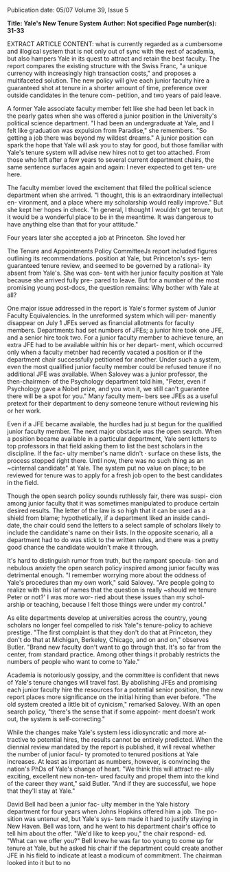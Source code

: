 Publication date: 05/07
Volume 39, Issue 5

**Title: Yale's New Tenure System**
**Author: Not specified**
**Page number(s): 31-33**

EXTRACT ARTICLE CONTENT:
what is currently regarded as a cumbersome and illogical system that is not only out of sync with the rest of 
academia, but also hampers Yale in its quest to attract and retain the best faculty. The report compares the 
existing structure with the Swiss Franc, "a unique currency with increasingly high transaction costs," 
and proposes a multifaceted solution. The new policy will give each junior faculty hire a guaranteed 
shot at tenure in a shorter amount of time, preference over outside candidates in the tenure com-
petition, and two years of paid leave. 


A
former Yale associate faculty member felt like she had been let back in the pearly 
gates when she was offered a junior position in the University's political science 
department. "I had been an undergraduate at Yale, and I felt like graduation was 
expulsion from Paradise," she remembers. "So getting a job there was beyond 
my wildest dreams." A junior position can spark the hope that Yale will 
ask you to stay for good, but those familiar with Yale's tenure system 
will advise new hires not to get too attached. From those who left 
after a few years to several current department chairs, the same 
sentence surfaces again and again: I never expected to get ten-
ure here. 

The faculty member loved the excitement that filled 
the political science department when she arrived. "I 
thought, this is an extraordinary intellectual en-
vironment, and a place where my scholarship 
would really improve." But she kept her 
hopes in check. "In general, I thought 
I wouldn't get tenure, but it would 
be a wonderful place to be in the 
meantime. It was dangerous 
to have anything else than 
that for your attitude." 

Four years later she 
accepted a job 
at Princeton. 
She loved 
her 

The Tenure and Appointments Policy CommitteeJs report included figures outlining its recommendations. 
position at Yale, but Princeton's sys-
tem guaranteed tenure review, and 
seemed to be governed by a rational-
ity absent from Yale's. She was con-
tent with her junior faculty position 
at Yale because she arrived fully pre-
pared to leave. But for a number of 
the most promising young post-docs, 
the question remains: Why bother 
with Yale at all? 

One major issue addressed in 
the report is Yale's former system of 
Junior Faculty Equivalencies. In the 
unreformed system which will per-
manently disappear on July 1 JFEs 
served as financial allotments for 
faculty members. Departments had 
set numbers of JFEs; a junior hire 
took one JFE, and a senior hire took 
two. For a junior faculty member to 
achieve tenure, an extra JFE had to 
be available within his or her depart-
ment, which occurred only when a 
faculty metnber had recently vacated 
a position or if the department chair 
successfully petitioned for another. 
Under such a system, even the most 
qualified junior faculty member could 
be refused tenure if no additional JFE 
was available. When Salovey was a 
junior professor, the then-chairmen· 
of the Psychology department told 
him, "Peter, even if Psychology gave 
a Nobel prize, and you won it, we 
still can't guarantee there will be a 
spot for you." Many faculty mem-
bers see JFEs as a useful pretext for 
their department to deny someone 
tenure without reviewing his or 
her work. 

Even if a JFE became available, 
the hurdles had ju.st begun for the 
qualified junior faculty member. The 
next major obstacle was the open 
search. When a position became 
available in a particular department, 
Yale sent letters to top professors in 
that field asking them to list the best 
scholars in the discipline. If the fac-
ulty member's name didn't · surface 
on these lists, the process stopped 
right there. Until now, there was no 
such thing as an ~cinternal candidate" 
at Yale. The system put no value on 
place; to be reviewed for tenure was 
to apply for a fresh job open to the 
best candidates in the field. 

Though the open search policy 
sounds ruthlessly fair, there was suspi-
cion among junior faculty that it was 
sometimes manipulated to produce 
certain desired results. The letter of 
the law is so high that it can be used 
as a shield from blame; hypothetically, 
if a department liked an inside candi-
date, the chair could send the letters 
to a select sample of scholars likely to 
include the candidate's name on their 
lists. In the opposite scenario, all a 
department had to do was stick to the 
written rules, and there was a pretty 
good chance the candidate wouldn't 
make it through. 

It's hard to distinguish rumor 
from truth, but the rampant specula-
tion and nebulous anxiety the open 
search policy inspired among junior 
faculty was detrimental enough. "I 
remember worrying more about the 
oddness of Yale's procedures than my 
own work," said Salovey. "Are people 
going to realize with this list of names 
that the question is really ~should we 
tenure Peter or not?' I was more wor-
ried about these issues than my schol-
arship or teaching, because I felt those 
things were under my control." 

As elite departments develop at 
universities across the country, young 
scholars no longer feel compelled 
to risk Yale"s tenure-policy to achieve 
prestige. "The first complaint is that 
they don't do that at Princeton, they 
don't do that at Michigan, Berkeley, 
Chicago, and on and on," observes 
Butler. "Brand new faculty don't want 
to go through that. It's so far from the 
center, from standard practice. Among 
other things it probably restricts the 
numbers of people who want to come 
to Yale." 

Academia is notoriously gossipy, 
and the committee is confident that 
news of Yale's tenure changes will 
travel fast. By abolishing JFEs and 
promising each junior faculty hire 
the resources for a potential senior 
position, the new report places more 
significance on the initial hiring than 
ever before. "The old system created 
a little bit of cynicism," remarked 
Salovey. With an open search policy, 
"there's the sense that if some appoint-
ment doesn't work out, the system is 
self-correcting." 

While the changes make Yale's 
system less idiosyncratic and more at-
tractive to potential hires, the results 
cannot be entirely predicted. When 
the diennial review mandated by 
the report is published, it will reveal 
whether the number of junior facul-
ty promoted to tenured positions at 
Yale increases. At least as important 
as numbers, however, is convincing 
the nation's PhDs of Yale's change of 
heart. "We think this will attract re-
ally exciting, excellent new non-ten-
ured faculty and propel them into the 
kind of the career they want," said 
Butler. "And if they are successful, 
we hope that they'll stay at Yale." 

David Bell had been a junior fac-
ulty member in the Yale history 
department for four years when Johns 
Hopkins offered him a job. The po-
sition was untenur ed, but Yale's sys-
tem made it hard to justify staying in 
New Haven. Bell was torn, and he 
went to his department chair's office 
to tell him about the offer. "We'd 
like to keep you," the chair respond-
ed. "What can we offer you?" Bell 
knew he was far too young to come 
up for tenure at Yale, but he asked his 
chair if the department could create 
another JFE in his field to indicate 
at least a modicum of commitment. 
The chairman looked into it but to no